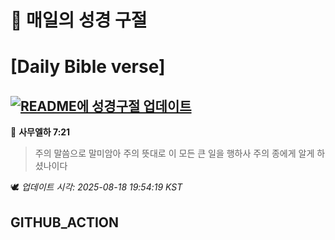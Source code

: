 # 🙏 매일의 성경 구절
# [Daily Bible verse]
## [![README에 성경구절 업데이트](https://github.com/DONGSUKA/first_test/actions/workflows/update-readme-bible.yml/badge.svg)](https://github.com/DONGSUKA/first_test/actions/workflows/update-readme-bible.yml)
<!-- START_BIBLE_VERSE -->
📖 **사무엘하 7:21**
> 주의 말씀으로 말미암아 주의 뜻대로 이 모든 큰 일을 행하사 주의 종에게 알게 하셨나이다

🕊️ _업데이트 시각: 2025-08-18 19:54:19 KST_
  <!-- END_BIBLE_VERSE -->
## GITHUB_ACTION
